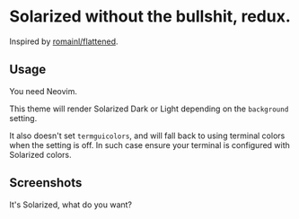 # Solarized without the bullshit, redux.

Inspired by [romainl/flattened](https://github.com/romainl/flattened).

## Usage

You need Neovim.

This theme will render Solarized Dark or Light depending on the `background`
setting.

It also doesn't set `termguicolors`, and will fall back to using terminal
colors when the setting is off. In such case ensure your terminal is
configured with Solarized colors.

## Screenshots

It's Solarized, what do you want?
